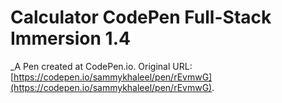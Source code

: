 # Calculator CodePen Full-Stack Immersion 1.4
 _A Pen created at CodePen.io. Original URL: [https://codepen.io/sammykhaleel/pen/rEvmwG](https://codepen.io/sammykhaleel/pen/rEvmwG).

 